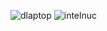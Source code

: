 ![dlaptop](https://github.com/deltathetawastaken/dotfiles/actions/workflows/dlaptop.yml/badge.svg)
![intelnuc](https://github.com/deltathetawastaken/dotfiles/actions/workflows/intelnuc.yml/badge.svg)
